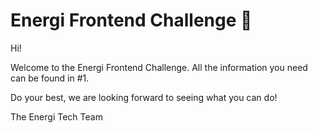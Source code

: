 # Energi Frontend Challenge :muscle:

Hi!

Welcome to the Energi Frontend Challenge. All the information you need can be found in #1.

Do your best, we are looking forward to seeing what you can do!

The Energi Tech Team
